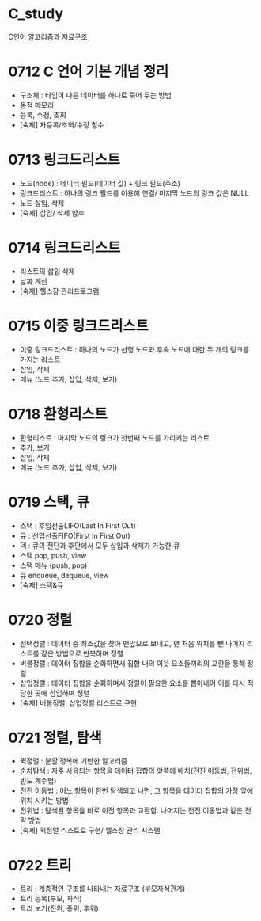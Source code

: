 # C_study
C언어 알고리즘과 자료구조

# 0712 C 언어 기본 개념 정리
- 구조체 : 타입이 다른 데이터를 하나로 묶어 두는 방법
- 동적 메모리
- 등록, 수정, 조회
- [숙제] 차등록/조회/수정 함수

# 0713 링크드리스트
- 노드(node) : 데이터 필드(데이터 값) + 링크 필드(주소)
- 링크드리스트 : 하나의 링크 필드를 이용해 연결/ 마지막 노드의 링크 값은 NULL
- 노드 삽입, 삭제
- [숙제] 삽입/ 삭제 함수

# 0714 링크드리스트
- 리스트의 삽입 삭제
- 날짜 계산
- [숙제] 헬스장 관리프로그램

# 0715 이중 링크드리스트
- 이중 링크드리스트 : 하나의 노드가 선행 노드와 후속 노드에 대한 두 개의 링크를 가지는 리스트
- 삽입, 삭제
- 메뉴 (노드 추가, 삽입, 삭제, 보기)

# 0718 환형리스트
- 환형리스트 : 마지막 노드의 링크가 첫번째 노드를 가리키는 리스트
- 추가, 보기
- 삽입, 삭제
- 메뉴 (노드 추가, 삽입, 삭제, 보기)

# 0719 스택, 큐
- 스택 : 후입선출LIFO(Last In First Out)
- 큐 : 선입선출FIFO(First In First Out)
- 덱 : 큐의 전단과 후단에서 모두 삽입과 삭제가 가능한 큐
- 스택 pop, push, view
- 스택 메뉴 (push, pop)
- 큐 enqueue, dequeue, view
- [숙제] 스택&큐

# 0720 정렬
- 선택정렬 : 데이터 중 최소값을 찾아 맨앞으로 보내고, 맨 처음 위치를 뺀 나머지 리스트를 같은 방법으로 반복하며 정렬
- 버블정렬 : 데이터 집합을 순회하면서 집합 내의 이웃 요소들끼리의 교환을 통해 정렬
- 삽입정렬 : 데이터 집합을 순회하며서 정렬이 필요한 요소를 뽑아내어 이를 다시 적당한 곳에 삽입하며 정렬
- [숙제] 버블정렬, 삽입정렬 리스트로 구현

# 0721 정렬, 탐색
- 퀵정렬 : 분할 정복에 기반한 알고리즘
- 순차탐색  : 자주 사용되는 항목을 데이터 집합의 앞쪽에 배치(전진 이동법, 전위법, 빈도 계수법)
- 전진 이동법 : 어느 항목이 한번 탐색되고 나면, 그 항목을 데이터 집합의 가장 앞에 위치 시키는 방법
- 전위법 : 탐색된 항목을 바로 이전 항목과 교환함. 나머지는 전진 이동법과 같은 전략 방법
- [숙제] 퀵정렬 리스트로 구현/ 헬스장 관리 시스템

# 0722 트리
- 트리 : 계층적인 구조를 나타내는 자료구조 (부모자식관계)
- 트리 등록(부모, 자식)
- 트리 보기(전위, 중위, 후위)
